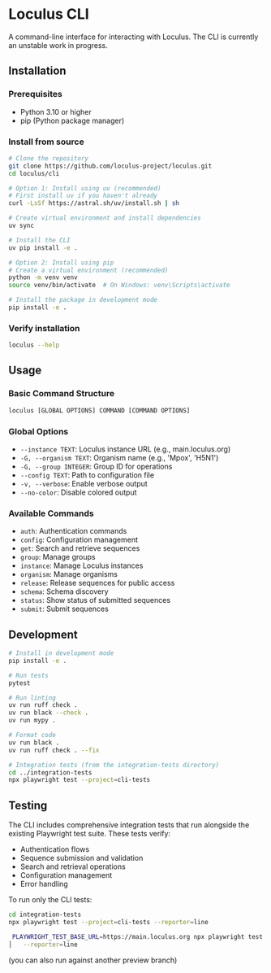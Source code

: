 # Loculus CLI

A command-line interface for interacting with Loculus. The CLI is currently an unstable work in progress.

## Installation

### Prerequisites

- Python 3.10 or higher
- pip (Python package manager)

### Install from source

```bash
# Clone the repository
git clone https://github.com/loculus-project/loculus.git
cd loculus/cli

# Option 1: Install using uv (recommended)
# First install uv if you haven't already
curl -LsSf https://astral.sh/uv/install.sh | sh

# Create virtual environment and install dependencies
uv sync

# Install the CLI
uv pip install -e .

# Option 2: Install using pip
# Create a virtual environment (recommended)
python -m venv venv
source venv/bin/activate  # On Windows: venv\Scripts\activate

# Install the package in development mode
pip install -e .
```

### Verify installation

```bash
loculus --help
```

## Usage

### Basic Command Structure

```bash
loculus [GLOBAL OPTIONS] COMMAND [COMMAND OPTIONS]
```

### Global Options

- `--instance TEXT`: Loculus instance URL (e.g., main.loculus.org)
- `-G, --organism TEXT`: Organism name (e.g., 'Mpox', 'H5N1')
- `-G, --group INTEGER`: Group ID for operations
- `--config TEXT`: Path to configuration file
- `-v, --verbose`: Enable verbose output
- `--no-color`: Disable colored output

### Available Commands

- `auth`: Authentication commands
- `config`: Configuration management
- `get`: Search and retrieve sequences
- `group`: Manage groups
- `instance`: Manage Loculus instances
- `organism`: Manage organisms
- `release`: Release sequences for public access
- `schema`: Schema discovery
- `status`: Show status of submitted sequences
- `submit`: Submit sequences



## Development

```bash
# Install in development mode
pip install -e .

# Run tests
pytest

# Run linting
uv run ruff check .
uv run black --check .
uv run mypy .

# Format code
uv run black .
uv run ruff check . --fix

# Integration tests (from the integration-tests directory)
cd ../integration-tests
npx playwright test --project=cli-tests
```

## Testing

The CLI includes comprehensive integration tests that run alongside the existing Playwright test suite. These tests verify:

- Authentication flows
- Sequence submission and validation
- Search and retrieval operations
- Configuration management
- Error handling

To run only the CLI tests:

```bash
cd integration-tests
npx playwright test --project=cli-tests --reporter=line

 PLAYWRIGHT_TEST_BASE_URL=https://main.loculus.org npx playwright test --project=cli-tests                │
│   --reporter=line        
```

(you can also run against another preview branch)
